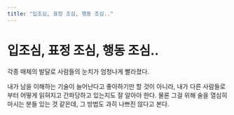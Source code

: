 ```yaml
---
title: "입조심, 표정 조심, 행동 조심.."
---
```

# 입조심, 표정 조심, 행동 조심..

각종 매체의 발달로 사람들의 눈치가 엄청나게 빨라졌다.

내가 남을 이해하는 기술이 늘어난다고 좋아하기만 할 것이 아니라, 내가 다른 사람들로부터 어떻게 읽혀지고 간파당하고 있는지도 잘 알아야 한다. 물론 그걸 위해 술을 열심히 마시는 분들 있는 것 같은데, 그 방법도 과히 나쁘진 않다고 본다.

 

